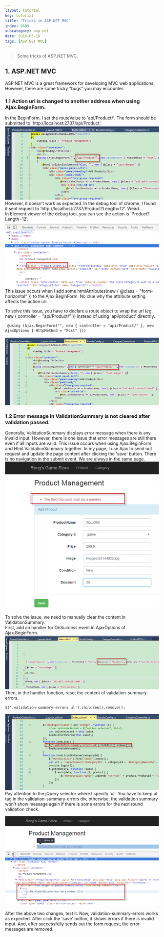 ```yaml
---
layout: tutorial
key: tutorial
title: "Tricks in ASP.NET MVC"
index: 9605
subcategory: asp-net
date: 2016-03-19
tags: [ASP.NET MVC]
---
```


> Some tricks of ASP.NET MVC.

## 1. ASP.NET MVC
ASP.NET MVC is a great framework for developing MVC web applications. However, there are some tricky "bugs" you may encounter.

### 1.1 Action url is changed to another address when using Ajax.BeginForm.  
In the BeginForm, I set the routeValue to 'api/Product/'. The form should be submitted to 'http://localhost:2737/api/Product'.
![image1](/assets/images/asp-net/9505/image1.png)  
However, it doesn't work as expected. In the debug tool of chrome, I found it sent request to 'http://localhost:2737/Product?Length=12'. Weird...  
In Element viewer of the debug tool, you can see the action is 'Product?Length=12'.
![image2](/assets/images/asp-net/9505/image2.png)  
This issue occurs when I add some htmlAttributes(new { @class = "form-horizontal" }) to the Ajax.BeginForm. No clue why the attribute setting affects the action url.

To solve this issue, you have to declare a route object to wrap the url (eg. new { controller = "api/Product/" }) instead of using 'api/product' directrly.

```
 @using (Ajax.BeginForm("", new { controller = "api/Product/" }, new AjaxOptions { HttpMethod = "Post" }))
```
![image3](/assets/images/asp-net/9505/image3.png)  

### 1.2 Error message in ValidationSummary is not cleared after validation passed.  
Generally, ValidationSummary displays error message when there is any invalid input. However, there is one issue that error messages are still there even if all inputs are valid. This issue occurs when using Ajax.BeginForm and Html.ValidationSummary together. In my page, I use Ajax to send out request and update the page content after clicking the 'save' button. There is no navigation in the submit event. We are always in the same page.  
![image4](/assets/images/asp-net/9505/image4.png)

To solve the issue, we need to manually clear the content in ValidationSummary.  
First, add an handler for OnSuccess event in AjaxOptions of Ajax.BeginForm.
![image5](/assets/images/asp-net/9505/image5.png)
Then, in the handler function, reset the content of validation-summary-errors.

```
$('.validation-summary-errors ul').children().remove();
```

![image6](/assets/images/asp-net/9505/image6.png)  
Pay attention to the jQuery selector where I specify 'ul'. You have to keep ul tag in the validation-summary-errors div, otherwise, the validation summary won't show message again if there is some errors for the next round validation check.  

![image7](/assets/images/asp-net/9505/image7.png)  

After the above two changes, test it. Now, validation-summary-errors works as expected. After click the 'save' button, it shows errors if there is invalid input. And, after successfully sends out the form request, the error messages are removed.
